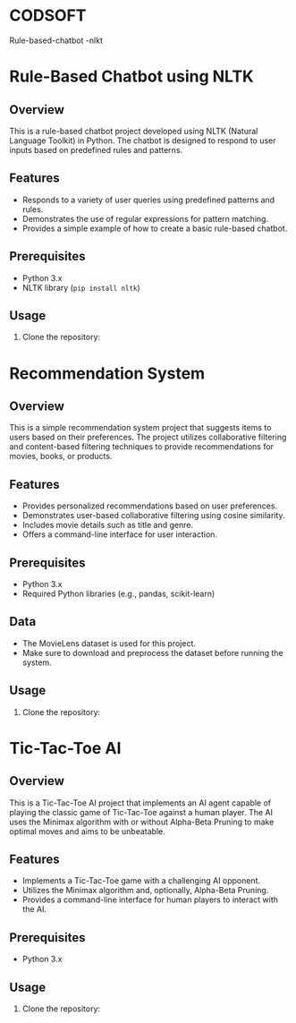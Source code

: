 # CODSOFT
Rule-based-chatbot -nlkt
# Rule-Based Chatbot using NLTK

## Overview
This is a rule-based chatbot project developed using NLTK (Natural Language Toolkit) in Python. The chatbot is designed to respond to user inputs based on predefined rules and patterns.

## Features
- Responds to a variety of user queries using predefined patterns and rules.
- Demonstrates the use of regular expressions for pattern matching.
- Provides a simple example of how to create a basic rule-based chatbot.

## Prerequisites
- Python 3.x
- NLTK library (`pip install nltk`)

## Usage
1. Clone the repository:

# Recommendation System

## Overview
This is a simple recommendation system project that suggests items to users based on their preferences. The project utilizes collaborative filtering and content-based filtering techniques to provide recommendations for movies, books, or products.

## Features
- Provides personalized recommendations based on user preferences.
- Demonstrates user-based collaborative filtering using cosine similarity.
- Includes movie details such as title and genre.
- Offers a command-line interface for user interaction.

## Prerequisites
- Python 3.x
- Required Python libraries (e.g., pandas, scikit-learn)

## Data
- The MovieLens dataset is used for this project.
- Make sure to download and preprocess the dataset before running the system.

## Usage
1. Clone the repository:

# Tic-Tac-Toe AI

## Overview
This is a Tic-Tac-Toe AI project that implements an AI agent capable of playing the classic game of Tic-Tac-Toe against a human player. The AI uses the Minimax algorithm with or without Alpha-Beta Pruning to make optimal moves and aims to be unbeatable.

## Features
- Implements a Tic-Tac-Toe game with a challenging AI opponent.
- Utilizes the Minimax algorithm and, optionally, Alpha-Beta Pruning.
- Provides a command-line interface for human players to interact with the AI.

## Prerequisites
- Python 3.x

## Usage
1. Clone the repository:
